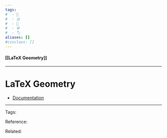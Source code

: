 ```yaml
---
tags:
#  - 🌱️
#  - 🌞️
#  - 🌲️
#  - ⚙️ 
#  - 🏷️ 
aliases: []
#cssclass: []
---
```


#### [[LaTeX Geometry]]

---

# LaTeX Geometry

- [Documentation](http://www.texdoc.net/texmf-dist/doc/latex/geometry/geometry.pdf)

---
Tags: 

Reference:

Related:


